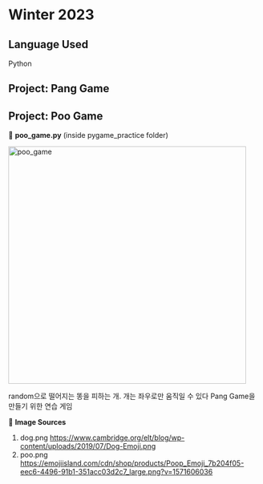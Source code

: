 # Winter 2023

## Language Used
Python

## Project: Pang Game

## Project: Poo Game
📌 **poo_game.py** (inside pygame_practice folder)

<img width="474" alt="poo_game" src="https://github.com/HanYeyoung/winter2023/assets/134107088/d3ed77bf-33d5-4cc2-80ca-d5ea468f5c43">

random으로 떨어지는 똥을 피하는 개. 개는 좌우로만 움직일 수 있다
Pang Game을 만들기 위한 연습 게임

📌 **Image Sources**
1. dog.png https://www.cambridge.org/elt/blog/wp-content/uploads/2019/07/Dog-Emoji.png
2. poo.png https://emojiisland.com/cdn/shop/products/Poop_Emoji_7b204f05-eec6-4496-91b1-351acc03d2c7_large.png?v=1571606036
